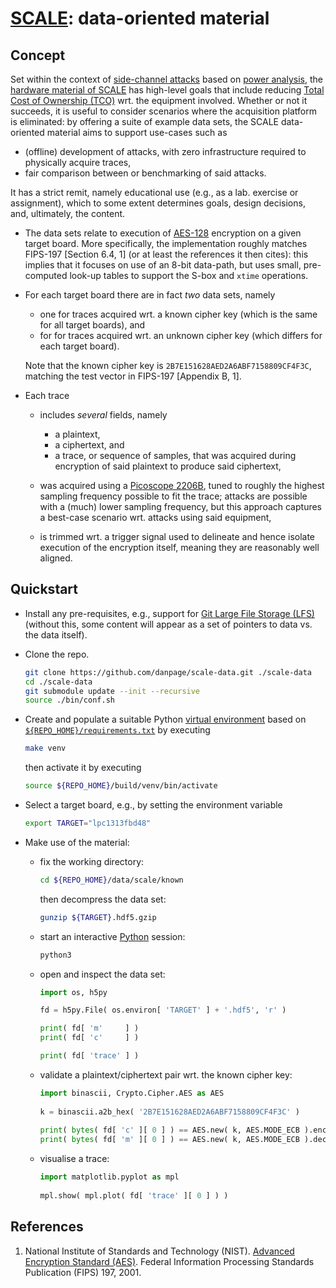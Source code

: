 # [SCALE](http://www.github.com/danpage/scale): data-oriented material

<!--- -------------------------------------------------------------------- --->

## Concept

Set within the context of
[side-channel attacks](http://en.wikipedia.org/wiki/Side-channel_attack)
based on
[power analysis](http://en.wikipedia.org/wiki/Power_analysis),
the
[hardware material of SCALE](http://www.github.com/danpage/scale-hw) 
has high-level goals that include reducing
[Total Cost of Ownership (TCO)](http://en.wikipedia.org/wiki/Total_cost_of_ownership)
wrt. the equipment involved.  Whether or not it succeeds, it is useful
to consider scenarios where the acquisition platform is eliminated: by
offering a suite of example data sets, the SCALE data-oriented material 
aims to support use-cases such as

- (offline) development of attacks, with zero infrastructure required
  to physically acquire traces,
- fair comparison between or benchmarking of said attacks.

It has a strict remit, namely educational use (e.g., as a lab. exercise 
or assignment), which to some extent determines goals, design decisions, 
and, ultimately, the content.

- The data sets relate to execution of
  [AES-128](http://en.wikipedia.org/wiki/Advanced_Encryption_Standard)
  encryption on a given target board.
  More specifically, the implementation roughly matches 
  FIPS-197 [Section 6.4, 1]
  (or at least the references it then cites):
  this implies that it focuses on use of an 8-bit data-path, but uses
  small, pre-computed look-up tables to support the S-box and `xtime` 
  operations.

- For each target board there are in fact *two* data sets, namely

  - one for traces acquired wrt. a    known cipher key
    (which is the same for all target boards),
    and
  - for for traces acquired wrt. an unknown cipher key
    (which differs for each target board).

  Note that the known cipher key is 
  `2B7E151628AED2A6ABF7158809CF4F3C`, 
  matching the test vector in FIPS-197 [Appendix B, 1].
  
- Each trace 

  - includes *several* fields, namely
  
    - a  plaintext,
    - a ciphertext,
      and
    - a      trace,
      or sequence of samples, that was acquired during encryption of said 
      plaintext to produce said ciphertext,
  
  - was acquired using a 
    [Picoscope 2206B](http://www.picotech.com/download/manuals/picoscope-2000-series-data-sheet.pdf),
    tuned to roughly the highest sampling frequency possible to fit the
    trace; attacks are possible with a (much) lower sampling frequency,
    but this approach captures a best-case scenario wrt. attacks using 
    said equipment,
  
  - is trimmed wrt. a trigger signal used to delineate and hence isolate 
    execution of the encryption itself, meaning they are reasonably well 
    aligned.

<!--- -------------------------------------------------------------------- --->

## Quickstart

- Install any pre-requisites, e.g., support for
  [Git Large File Storage (LFS)](http://git-lfs.github.com/)
  (without this, some content will appear as a set of pointers to data vs. the data itself).

- Clone the repo.

  ```sh
  git clone https://github.com/danpage/scale-data.git ./scale-data
  cd ./scale-data
  git submodule update --init --recursive
  source ./bin/conf.sh
  ```

- Create and populate a suitable Python
  [virtual environment](https://docs.python.org/3/library/venv.html)
  based on 
  [`${REPO_HOME}/requirements.txt`](./requirements.txt) 
  by executing
   
  ```sh
  make venv
  ```
   
  then activate it by executing
   
  ```sh
  source ${REPO_HOME}/build/venv/bin/activate
  ``` 

- Select a target board, e.g., by setting the environment variable

  ```sh
  export TARGET="lpc1313fbd48"
  ```

- Make use of the material:


  - fix the working directory:
  
    ```sh
    cd ${REPO_HOME}/data/scale/known
    ```
  
    then decompress the data set:
  
    ```sh
    gunzip ${TARGET}.hdf5.gzip
    ```
  
  - start an interactive 
    [Python](http://www.python.org)
    session:
  
    ```sh
    python3
    ```  
  
  - open and inspect the data set:
  
    ```py
    import os, h5py
  
    fd = h5py.File( os.environ[ 'TARGET' ] + '.hdf5', 'r' )
  
    print( fd[ 'm'     ] )
    print( fd[ 'c'     ] )
  
    print( fd[ 'trace' ] )
    ```
  
  - validate a plaintext/ciphertext pair wrt. the known cipher key:
  
    ```py
    import binascii, Crypto.Cipher.AES as AES
     
    k = binascii.a2b_hex( '2B7E151628AED2A6ABF7158809CF4F3C' )
     
    print( bytes( fd[ 'c' ][ 0 ] ) == AES.new( k, AES.MODE_ECB ).encrypt( bytes( fd[ 'm' ][ 0 ] ) ) )
    print( bytes( fd[ 'm' ][ 0 ] ) == AES.new( k, AES.MODE_ECB ).decrypt( bytes( fd[ 'c' ][ 0 ] ) ) )
    ```
  
  - visualise a trace:
  
    ```py
    import matplotlib.pyplot as mpl
   
    mpl.show( mpl.plot( fd[ 'trace' ][ 0 ] ) )
    ```

<!--- -------------------------------------------------------------------- --->

## References

1. National Institute of Standards and Technology (NIST).
   [Advanced Encryption Standard (AES)](http://doi.org/10.6028/NIST.FIPS.197).
   Federal Information Processing Standards Publication (FIPS) 197, 2001.

<!--- -------------------------------------------------------------------- --->
